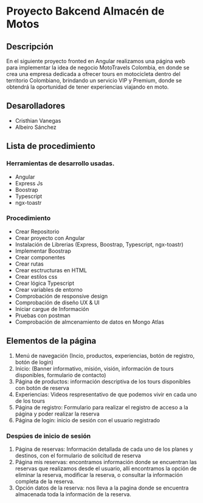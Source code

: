 # Proyecto Bakcend Almacén de Motos

## Descripción

En el siguiente proyecto fronted en Angular realizamos una página web para implementar la idea de negocio MotoTravels Colombia, en donde se crea una empresa dedicada a ofrecer tours en motocicleta dentro del territorio Colombiano, brindando un servicio VIP y Premium, donde se obtendrá la oportunidad de tener experiencias viajando en moto.

## Desarolladores

- Cristhian Vanegas
- Albeiro Sánchez

## Lista de procedimiento

### Herramientas de desarrollo usadas.

- Angular
- Express Js
- Boostrap
- Typescript
- ngx-toastr

### Procedimiento

- Crear Repositorio
- Crear proyecto con Angular
- Instalación de Librerias (Express, Boostrap, Typescript, ngx-toastr)
- Implementar Boostrap
- Crear componentes
- Crear rutas
- Crear esctructuras en HTML
- Crear estilos css
- Crear lógica Typescript
- Crear variables de entorno
- Comprobación de responsive design
- Comprobación de diseño UX & UI
- Iniciar cargue de Información
- Pruebas con postman
- Comprobación de almcenamiento de datos en Mongo Atlas

## Elementos de la página

1. Menú de navegación (Incio, productos, experiencias, botón de registro, botón de login)
2. Inicio: (Banner informativo, misión, visión, información de tours disponibles, formulario de contacto)
3. Página de productos: información descriptiva de los tours disponibles con botón de reserva
4. Experiencias: Videos respresentativo de que podemos vivir en cada uno de los tours
5. Página de registro: Formulario para realizar el registro de acceso a la página y poder realizar la reserva
6. Página de login: inicio de sesión con el usuario registrado

### Despúes de inicio de sesión

1. Página de reservas: Información detallada de cada uno de los planes y destinos, con el formulario de solicitud de reserva
2. Página mis reservas: encontramos información donde se encuentran las reservas que realizamos desde el usuario, allí encontramos la opción de eliminar la reserva, modificar la reserva, o consultar la información completa de la reserva.
3. Opción datos de la reserva: nos lleva a la pagina donde se encuentra almacenada toda la información de la reserva.
